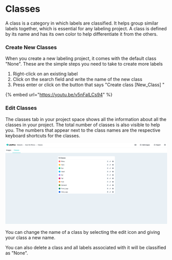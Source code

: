 # Classes

A class is a category in which labels are classified. It helps group similar labels together, which is essential for any labeling project. A class is defined by its name and has its own color to help differentiate it from the others.

### Create New Classes

When you create a new labeling project, it comes with the default class "None". These are the simple steps you need to take to create more labels

1. Right-click on an existing label
2. Click on the search field and write the name of the new class
3. Press enter or click on the button that says "Create class \[New\_Class\] "

{% embed url="https://youtu.be/v5nFalLCs94" %}

### Edit Classes

The classes tab in your project space shows all the information about all the classes in your project. The total number of classes is also visible to help you. The numbers that appear next to the class names are the respective keyboard shortcuts for the classes. 

![](../.gitbook/assets/classes.png)

You can change the name of a class by selecting the edit icon and giving your class a new name.

You can also delete a class and all labels associated with it will be classified as "None".

